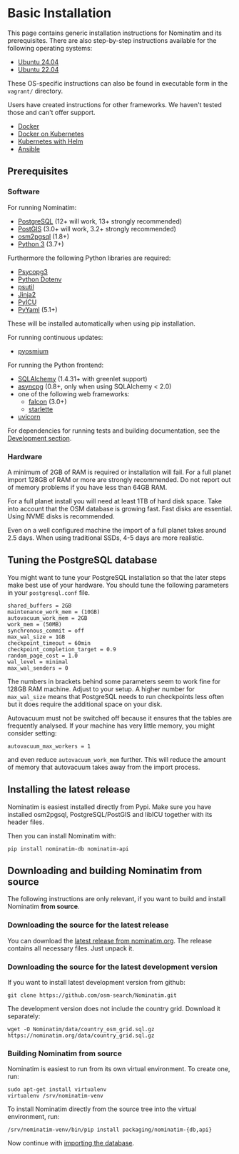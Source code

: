 # Basic Installation

This page contains generic installation instructions for Nominatim and its
prerequisites. There are also step-by-step instructions available for
the following operating systems:

  * [Ubuntu 24.04](Install-on-Ubuntu-24.md)
  * [Ubuntu 22.04](Install-on-Ubuntu-22.md)

These OS-specific instructions can also be found in executable form
in the `vagrant/` directory.

Users have created instructions for other frameworks. We haven't tested those
and can't offer support.

  * [Docker](https://github.com/mediagis/nominatim-docker)
  * [Docker on Kubernetes](https://github.com/peter-evans/nominatim-k8s)
  * [Kubernetes with Helm](https://github.com/robjuz/helm-charts/blob/master/charts/nominatim/README.md)
  * [Ansible](https://github.com/synthesio/infra-ansible-nominatim)

## Prerequisites

### Software

For running Nominatim:

  * [PostgreSQL](https://www.postgresql.org) (12+ will work, 13+ strongly recommended)
  * [PostGIS](https://postgis.net) (3.0+ will work, 3.2+ strongly recommended)
  * [osm2pgsql](https://osm2pgsql.org) (1.8+)
  * [Python 3](https://www.python.org/) (3.7+)

Furthermore the following Python libraries are required:

  * [Psycopg3](https://www.psycopg.org)
  * [Python Dotenv](https://github.com/theskumar/python-dotenv)
  * [psutil](https://github.com/giampaolo/psutil)
  * [Jinja2](https://palletsprojects.com/p/jinja/)
  * [PyICU](https://pypi.org/project/PyICU/)
  * [PyYaml](https://pyyaml.org/) (5.1+)

These will be installed automatically when using pip installation.

For running continuous updates:

  * [pyosmium](https://osmcode.org/pyosmium/)

For running the Python frontend:

  * [SQLAlchemy](https://www.sqlalchemy.org/) (1.4.31+ with greenlet support)
  * [asyncpg](https://magicstack.github.io/asyncpg) (0.8+, only when using SQLAlchemy < 2.0)
  * one of the following web frameworks:
    * [falcon](https://falconframework.org/) (3.0+)
    * [starlette](https://www.starlette.io/)
  * [uvicorn](https://www.uvicorn.org/)

For dependencies for running tests and building documentation, see
the [Development section](../develop/Development-Environment.md).

### Hardware

A minimum of 2GB of RAM is required or installation will fail. For a full
planet import 128GB of RAM or more are strongly recommended. Do not report
out of memory problems if you have less than 64GB RAM.

For a full planet install you will need at least 1TB of hard disk space.
Take into account that the OSM database is growing fast.
Fast disks are essential. Using NVME disks is recommended.

Even on a well configured machine the import of a full planet takes
around 2.5 days. When using traditional SSDs, 4-5 days are more realistic.

## Tuning the PostgreSQL database

You might want to tune your PostgreSQL installation so that the later steps
make best use of your hardware. You should tune the following parameters in
your `postgresql.conf` file.

    shared_buffers = 2GB
    maintenance_work_mem = (10GB)
    autovacuum_work_mem = 2GB
    work_mem = (50MB)
    synchronous_commit = off
    max_wal_size = 1GB
    checkpoint_timeout = 60min
    checkpoint_completion_target = 0.9
    random_page_cost = 1.0
    wal_level = minimal
    max_wal_senders = 0

The numbers in brackets behind some parameters seem to work fine for
128GB RAM machine. Adjust to your setup. A higher number for `max_wal_size`
means that PostgreSQL needs to run checkpoints less often but it does require
the additional space on your disk.

Autovacuum must not be switched off because it ensures that the
tables are frequently analysed. If your machine has very little memory,
you might consider setting:

    autovacuum_max_workers = 1

and even reduce `autovacuum_work_mem` further. This will reduce the amount
of memory that autovacuum takes away from the import process.

## Installing the latest release

Nominatim is easiest installed directly from Pypi. Make sure you have installed
osm2pgsql, PostgreSQL/PostGIS and libICU together with its header files.

Then you can install Nominatim with:

    pip install nominatim-db nominatim-api

## Downloading and building Nominatim from source

The following instructions are only relevant, if you want to build and
install Nominatim **from source**.

### Downloading the source for the latest release

You can download the [latest release from nominatim.org](https://nominatim.org/downloads/).
The release contains all necessary files. Just unpack it.

### Downloading the source for the latest development version

If you want to install latest development version from github:

```
git clone https://github.com/osm-search/Nominatim.git
```

The development version does not include the country grid. Download it separately:

```
wget -O Nominatim/data/country_osm_grid.sql.gz https://nominatim.org/data/country_grid.sql.gz
```

### Building Nominatim from source

Nominatim is easiest to run from its own virtual environment. To create one, run:

    sudo apt-get install virtualenv
    virtualenv /srv/nominatim-venv

To install Nominatim directly from the source tree into the virtual environment, run:

    /srv/nominatim-venv/bin/pip install packaging/nominatim-{db,api}


Now continue with [importing the database](Import.md).
